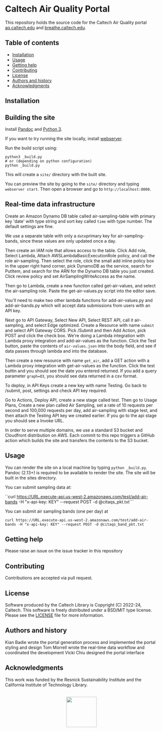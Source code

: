 Caltech Air Quality Portal
=====================================================

This repository holds the source code for the Caltech Air Quality portal [aq.caltech.edu](https://aq.caltech.edu) and [breathe.caltech.edu](https://breathe.caltech.edu).


Table of contents
-----------------

* [Installation](#installation)
* [Usage](#usage)
* [Getting help](#getting-help)
* [Contributing](#contributing)
* [License](#license)
* [Authors and history](#authors-and-history)
* [Acknowledgments](#authors-and-acknowledgments)


Installation
------------

## Building the site

Install [Pandoc](https://pandoc.org/installing.html) and [Python 3](https://www.python.org/downloads/).

If you want to try running the site locally, install
[webserver](https://caltechlibrary.github.io/wsfn/INSTALL.html).

Run the build script using:

```
python3 _build.py
# or (depending on python configuration)
python _build.py
```

This will create a `site/` directory with the built site.

You can preview the site by going to the `site/` directory and typing
`webserver start`. Then open a browser and go to `http://localhost:8000`.


## Real-time data infrastructure

Create an Amazon Dynamo DB table called air-sampling-table with primary key
'date' with type string and sort key called `time` with type number. The default settings are fine. 

We use a separate table with only a `date`primary key for air-sampling-bands,
since these values are only updated once a day.

Then create an IAM role that allows access to the table. Click Add role, Select
Lambda, Attach AWSLambdaBasicExecutionRole policy, and call the role
air-sampling. Then select the role, click the small add inline policy box in
the upper right hand corner, pick DynamoDB as the service, search for PutItem,
and search for the ARN for the Dynamo DB table you just created. Click review
policy and set AirSamplingWriteAccess as the name.

Then go to Lambda, create a new function called get-air-values, and select the
air-sampling role. Paste the get-air-values.py script into the editor save.

You'll need to make two other lambda functions for add-air-values.py and
add-air-bands.py which will accept data submissions from users with an API key.

Next go to API Gateway, Select New API, Select REST API, call it air-sampling, and
select Edge optimized. Create a Resource with name `submit` and select API
Gateway CORS. Pick /Submit and then Add Action, pick POST and click the check
box. We're doing a Lambda integration with Lambda proxy integration and
add-air-values as the function. Click the Test button, paste the contents of 
`air-values.json` into the body field, and see if data passes through lambda and into the database.

Then create a new resource with name `get_air`, add a GET action with a Lambda
proxy integration with get-air-values as the function. Click the test buttin
and you should see the date you entered returned. If you add a query parameter
`graph=O3`, you should see data returned in a csv format.

To deploy, in API Keys create a new key with name Testing. Go back to /submit, post,
settings and check API key required. 

Go to Actions, Deploy API, create a new stage called test. Then go to Usage
Plans, Create a new plan called Air Sampling, set a rate of 10 requests per
second and 100,000 requests per day, add air-sampling with stage test, and then
attach the Testing API key we created earlier. If you go to the api stage you
should see a Invoke URL. 

In order to serve multiple domains, we use a standard S3 bucket and Cloudfront distribution on AWS. Each commit to this repo triggers a 
GitHub action which builds the site and transfers the contents to the S3 bucket.

Usage
-----

You can render the site on a local machine by typing `python _build.py`. Pandoc (2.13+) is required to be available to render the site. 
The site will be built in the sites directory. 

You can submit sampling data at:

``curl
https://URL.execute-api.us-west-2.amazonaws.com/test/add-air-bands -H
"x-api-key: KEY" --request POST -d
@citaqs_pkt.txt```

You can submit air sampling bands (one per day) at 

```curl https://URL.execute-api.us-west-2.amazonaws.com/test/add-air-bands -H "x-api-key: KEY" --request POST -d @citaqs_band_pkt.txt```


Getting help
------------

Please raise an issue on the issue tracker in this repository


Contributing
------------

Contributions are accepted via pull request.


License
-------

Software produced by the Caltech Library is Copyright (C) 2022-24, Caltech.  This software is freely distributed under a BSD/MIT type license.  Please see the [LICENSE](LICENSE) file for more information.


Authors and history
---------------------------

Kian Badie wrote the portal generation process and implemented the portal styling and design
Tom Morrell wrote the real-time data workflow and coordinated the development
Vicki Chiu designed the portal interface


Acknowledgments
---------------

This work was funded by the Resnick Sustainability Institute and the California Institute of Technology Library.

<div align="center">
  <br>
  <a href="https://www.caltech.edu">
    <img width="100" height="100" src=".graphics/caltech-round.png">
  </a>
</div>
